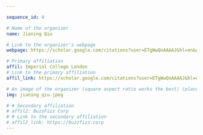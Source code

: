 ```yaml
---

sequence_id: 4

# Name of the organizer
name: Jianing Qiu

# Link to the organizer's webpage
webpage: https://scholar.google.com/citations?user=ETgWwQoAAAAJ&hl=en&oi=ao

# Primary affiliation
affil: Imperial College London
# Link to the primary affiliation
affil_link: https://scholar.google.com/citations?user=ETgWwQoAAAAJ&hl=en&oi=ao

# An image of the organizer (square aspect ratio works the best) (place in the `assets/img/organizers` directory)
img: jianing_qiu.jpeg

# # Secondary affiliation
# affil2: BuzzFizz Corp
# # Link to the secondary affiliation
# affil2_link: https://buzzfizz.corp
---
```

